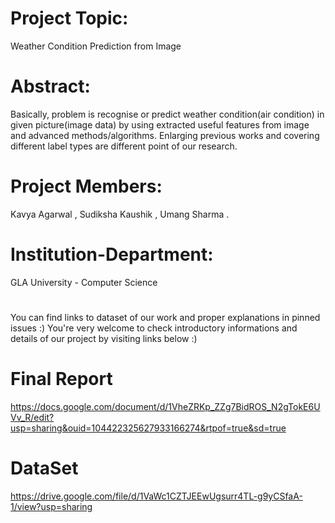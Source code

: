 
# Project Topic:
Weather Condition Prediction from Image

# Abstract:
Basically, problem is recognise or predict weather condition(air condition) in given picture(image data) by using extracted useful features from image and advanced methods/algorithms. Enlarging previous works and covering different label types are different point of our research.

# Project Members:
 Kavya Agarwal ,
 Sudiksha Kaushik ,
 Umang Sharma .
 # Institution-Department: 
 GLA University - Computer Science
 # 
 You can find links to dataset of our work and proper explanations in pinned issues :) You're very welcome to check introductory informations and details of our project by visiting links below :)
 # 
# Final Report
https://docs.google.com/document/d/1VheZRKp_ZZg7BidROS_N2gTokE6UVv_R/edit?usp=sharing&ouid=104422325627933166274&rtpof=true&sd=true
# DataSet 
 https://drive.google.com/file/d/1VaWc1CZTJEEwUgsurr4TL-g9yCSfaA-1/view?usp=sharing


 

